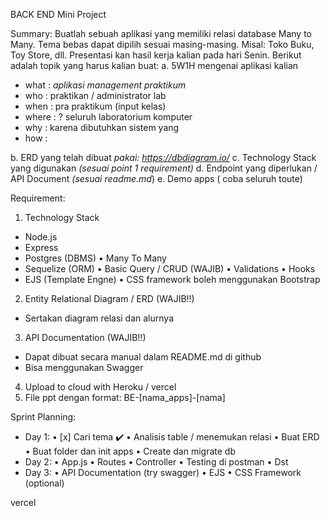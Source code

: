 BACK END Mini Project

Summary:
Buatlah sebuah aplikasi yang memiliki relasi database Many to Many. Tema bebas dapat dipilih sesuai masing-masing. Misal: Toko Buku, Toy Store, dll.
Presentasi kan hasil kerja kalian pada hari Senin. Berikut adalah topik yang harus kalian buat:
a. 5W1H mengenai aplikasi kalian

- what : _aplikasi management praktikum_
- who : praktikan / administrator lab
- when : pra praktikum (input kelas)
- where : ? seluruh laboratorium komputer
- why : karena dibutuhkan sistem yang
- how :

b. ERD yang telah dibuat _pakai: https://dbdiagram.io/_
c. Technology Stack yang digunakan _(sesuai point 1 requirement)_
d. Endpoint yang diperlukan / API Document _(sesuai readme.md_)
e. Demo apps ( coba seluruh toute)

Requirement:

1. Technology Stack

- Node.js
- Express
- Postgres (DBMS)
  • Many To Many
- Sequelize (ORM)
  • Basic Query / CRUD (WAJIB)
  • Validations
  • Hooks
- EJS (Template Engne)
  • CSS framework boleh menggunakan Bootstrap

2. Entity Relational Diagram / ERD (WAJIB!!)

- Sertakan diagram relasi dan alurnya

3. API Documentation (WAJIB!!)

- Dapat dibuat secara manual dalam README.md di github
- Bisa menggunakan Swagger

4. Upload to cloud with Heroku / vercel
5. File ppt dengan format: BE-[nama_apps]-[nama]

Sprint Planning:

- Day 1:
  • [x] Cari tema :heavy_check_mark:
  • Analisis table / menemukan relasi
  • Buat ERD
  • Buat folder dan init apps
  • Create dan migrate db
- Day 2:
  • App.js
  • Routes
  • Controller
  • Testing di postman
  • Dst
- Day 3:
  • API Documentation (try swagger)
  • EJS
  • CSS Framework (optional)

vercel
